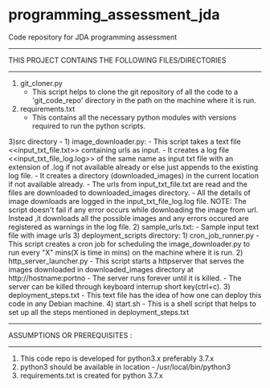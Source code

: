 # programming_assessment_jda
Code repository for JDA programming assessment

******************************************************************************************************************************
THIS PROJECT CONTAINS THE FOLLOWING FILES/DIRECTORIES
******************************************************************************************************************************
1) git_cloner.py 
	- This script helps to clone the git repository of all the code to a 'git_code_repo' directory in the path on the machine where it is run.
2) requirements.txt 
	- This contains all the necessary python modules with versions required to run the python scripts.

3)src directory -
    1) image_downloader.py:
		  - This script takes a text file <<input_txt_file.txt>> containing urls as input.
		  - It creates a log file <<input_txt_file_log.log>> of the same name as input txt file with an extension of .log if not available   already or else just appends to the existing log file.
		  - It creates a directory (downloaded_images) in the current location if not available already.
		  - The urls from input_txt_file.txt are read and the files are downloaded to downloaded_images directory.
		  - All the details of image downloads are logged in the input_txt_file_log.log file.
	    NOTE: The script doesn't fail if any error occurs while downloading the image from url. 
    	      Instead ,it downloads all the possible images and any errors occured are registered as warnings in the log file.
    2) sample_urls.txt:
		  - Sample input text file with image urls
    3) deployment_scripts directory:
		  1) cron_job_runner.py
			  - This script creates a cron job for scheduling the image_downloader.py to run every "X" mins(X is time in mins) on the machine where it is run.
		  2) http_server_launcher.py
			  - This script starts a httpserver that serves the images downloaded in downloaded_images directory at http://hostname:portno
			  - The server runs forever until it is killed.
			  - The server can be killed through keyboard interrup short key(ctrl+c).
		  3) deployment_steps.txt
			  - This text file has the idea of how one can deploy this code in any Debian machine.
		  4) start.sh
			  - This is a shell script that helps to set up all the steps mentioned in deployment_steps.txt

******************************************************************************************************************************
ASSUMPTIONS OR PREREQUISITES :
******************************************************************************************************************************
1) This code repo is developed for python3.x preferably 3.7.x
2) python3 should be available in location - /usr/local/bin/python3
3) requirements.txt is created for python 3.7.x
